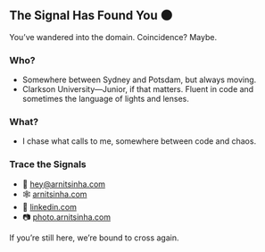 ## The Signal Has Found You 🌑

You’ve wandered into the domain. Coincidence? Maybe.

### Who?

- Somewhere between Sydney and Potsdam, but always moving.
- Clarkson University—Junior, if that matters. Fluent in code and sometimes the language of lights and lenses.

### What?

- I chase what calls to me, somewhere between code and chaos.

### Trace the Signals

- 📨 [hey@arnitsinha.com](mailto:hey@arnitsinha.com)
- 🕸️ [arnitsinha.com](https://arnitsinha.com)
- 🧭 [linkedin.com](https://www.linkedin.com/in/arnitsinha/)
- 📷 [photo.arnitsinha.com](https://photo.arnitsinha.com)

If you’re still here, we’re bound to cross again.
